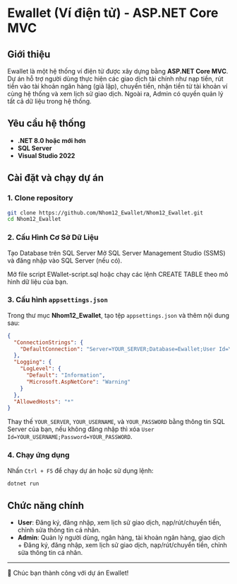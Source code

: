 # Ewallet (Ví điện tử) - ASP.NET Core MVC

## Giới thiệu
Ewallet là một hệ thống ví điện tử được xây dựng bằng **ASP.NET Core MVC**. Dự án hỗ trợ người dùng thực hiện các giao dịch tài chính như nạp tiền, rút tiền vào tài khoản ngân hàng (giả lập), chuyển tiền, nhận tiền từ tài khoản ví cùng hệ thống và xem lịch sử giao dịch. Ngoài ra, Admin có quyền quản lý tất cả dữ liệu trong hệ thống.

## Yêu cầu hệ thống
- **.NET 8.0 hoặc mới hơn**
- **SQL Server**
- **Visual Studio 2022**

## Cài đặt và chạy dự án
### 1. Clone repository
```sh
git clone https://github.com/Nhom12_Ewallet/Nhom12_Ewallet.git
cd Nhom12_Ewallet
```
### 2. Cấu Hình Cơ Sở Dữ Liệu
Tạo Database trên SQL Server
Mở SQL Server Management Studio (SSMS) và đăng nhập vào SQL Server (nếu có).

Mở file script EWallet-script.sql hoặc chạy các lệnh CREATE TABLE theo mô hình dữ liệu của bạn.

### 3. Cấu hình `appsettings.json`
Trong thư mục **Nhom12_Ewallet**, tạo tệp `appsettings.json` và thêm nội dung sau:
```json
{
  "ConnectionStrings": {
    "DefaultConnection": "Server=YOUR_SERVER;Database=Ewallet;User Id=YOUR_USERNAME;Password=YOUR_PASSWORD;Trusted_Connection=True;MultipleActiveResultSets=true"
  },
  "Logging": {
    "LogLevel": {
      "Default": "Information",
      "Microsoft.AspNetCore": "Warning"
    }
  },
  "AllowedHosts": "*"
}
```
Thay thế `YOUR_SERVER`, `YOUR_USERNAME`, và `YOUR_PASSWORD` bằng thông tin SQL Server của bạn, nếu không đăng nhập thì xóa `User Id=YOUR_USERNAME;Password=YOUR_PASSWORD`.

### 4. Chạy ứng dụng
Nhấn `Ctrl + F5` để chạy dự án hoặc sử dụng lệnh:
```sh
dotnet run
```

## Chức năng chính
- **User**: Đăng ký, đăng nhập, xem lịch sử giao dịch, nạp/rút/chuyển tiền, chỉnh sửa thông tin cá nhân.
- **Admin**: Quản lý người dùng, ngân hàng, tài khoản ngân hàng, giao dịch + Đăng ký, đăng nhập, xem lịch sử giao dịch, nạp/rút/chuyển tiền, chỉnh sửa thông tin cá nhân.

---
🚀 Chúc bạn thành công với dự án Ewallet!

